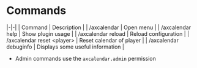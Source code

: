 #    Commands

|-|-|
| Command | Description |
| /axcalendar | Open menu |
| /axcalendar help | Show plugin usage |
| /axcalendar reload | Reload configuration |
| /axcalendar reset \<player> | Reset calendar of player |
| /axcalendar debuginfo | Displays some useful information |
* Admin commands use the `axcalendar.admin` permission